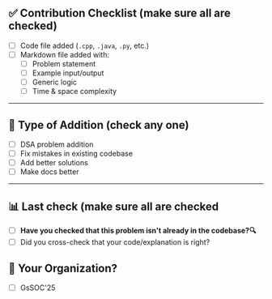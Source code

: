 <!-- 
To check✅ a checlist, fill x or X in the [ ]
Like, - [x] or - [X]
 -->

## ✅ **Contribution Checklist (make sure all are checked)**

- [ ] Code file added (`.cpp`, `.java`, `.py`, etc.)
- [ ] Markdown file added with:
  - [ ] Problem statement  
  - [ ] Example input/output  
  - [ ] Generic logic  
  - [ ] Time & space complexity  

---

## 📝 **Type of Addition (check any one)**

- [ ] DSA problem addition  
- [ ] Fix mistakes in existing codebase
- [ ] Add better solutions  
- [ ] Make docs better  

---

## 📊 **Last check** (make sure all are checked

- [ ] **Have you checked that this problem isn't already in the codebase?🔍**
- [ ] Did you cross-check that your code/explanation is right?

## 🏢 **Your Organization?**
- [ ] GsSOC'25
